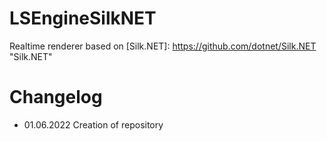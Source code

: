 # LSEngineSilkNET
Realtime renderer based on [Silk.NET]: https://github.com/dotnet/Silk.NET	"Silk.NET"

# Changelog

- 01.06.2022 Creation of repository

